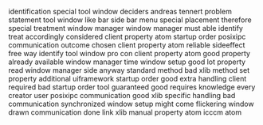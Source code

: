 identification special tool window deciders andreas tennert problem statement tool window like bar side bar menu special placement therefore special treatment window manager window manager must able identify treat accordingly considered client property atom startup order posixipc communication outcome chosen client property atom reliable sideeffect free way identify tool window pro con client property atom good property already available window manager time window setup good lot property read window manager side anyway standard method bad xlib method set property additional uiframework startup order good extra handling client required bad startup order tool guaranteed good requires knowledge every creator user posixipc communication good xlib specific handling bad communication synchronized window setup might come flickering window drawn communication done link xlib manual property atom icccm atom
